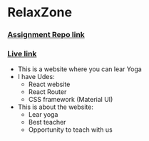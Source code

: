 # RelaxZone

### [Assignment Repo link](https://github.com/ProgrammingHeroWC4/review-website-NH-Shohan)
### [Live link](https://relax-zone.netlify.app/)

- This is a website where you can lear Yoga
- I have Udes:
  * React website
  * React Router
  * CSS framework (Material UI)
- This is about the website:
  * Lear yoga
  * Best teacher
  * Opportunity to teach with us
